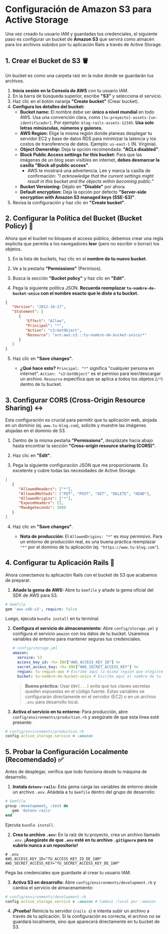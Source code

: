 # Configuración de Amazon S3 para Active Storage

Una vez creado tu usuario IAM y guardadas tus credenciales, el siguiente paso es configurar un bucket de **Amazon S3** que servirá como almacén para los archivos subidos por tu aplicación Rails a través de Active Storage.

## 1. Crear el Bucket de S3 🪣

Un bucket es como una carpeta raíz en la nube donde se guardarán tus archivos.

1. **Inicia sesión en la Consola de AWS** con tu usuario IAM.
2. En la barra de búsqueda superior, escribe **"S3"** y selecciona el servicio.
3. Haz clic en el botón naranja **"Create bucket"** (Crear bucket).
4. **Configura los detalles del bucket:**
   - **Bucket name:** El nombre debe ser **único a nivel mundial** en todo AWS. Usa una convención clara, como `[tu-proyecto]-assets-[un-identificador]`. Por ejemplo: `blog-rails-assets-12345`. **Usa solo letras minúsculas, números y guiones.**
   - **AWS Region:** Elige la misma región donde planeas desplegar tu servidor EC2 y base de datos RDS para minimizar la latencia y los costos de transferencia de datos. Ejemplo: `us-east-1` (N. Virginia).
   - **Object Ownership:** Deja la opción recomendada: **"ACLs disabled"**.
   - **Block Public Access settings for this bucket:** Para que las imágenes de un blog sean visibles en internet, **debes desmarcar la casilla "Block all public access"**.
      - AWS te mostrará una advertencia. Lee y marca la casilla de confirmación: _"I acknowledge that the current settings might result in this bucket and the objects within becoming public."_
   - **Bucket Versioning:** Déjalo en **"Disable"** por ahora.
   - **Default encryption:** Deja la opción por defecto **"Server-side encryption with Amazon S3 managed keys (SSE-S3)"**.
5. Revisa la configuración y haz clic en **"Create bucket"**.

## 2. Configurar la Política del Bucket (Bucket Policy) 📜

Ahora que el bucket no bloquea el acceso público, debemos crear una regla explícita que permita a los navegadores **leer** (pero no escribir o borrar) los objetos.

1. En la lista de buckets, haz clic en el **nombre de tu nuevo bucket**.

2. Ve a la pestaña **"Permissions"** (Permisos).

3. Busca la sección **"Bucket policy"** y haz clic en **"Edit"**.

4. Pega la siguiente política JSON. **Recuerda reemplazar `tu-nombre-de-bucket-unico` con el nombre exacto que le diste a tu bucket.**

```json
{
   "Version": "2012-10-17",
   "Statement": [
      {
         "Effect": "Allow",
         "Principal": "*",
         "Action": "s3:GetObject",
         "Resource": "arn:aws:s3:::tu-nombre-de-bucket-unico/*"
      }
   ]
}
```

5. Haz clic en **"Save changes"**.

   - **¿Qué hace esto?** `Principal: "*"` significa "cualquier persona en internet". `Action: "s3:GetObject"` es el permiso para leer/descargar un archivo. `Resource` especifica que se aplica a todos los objetos (`/*`) dentro de tu bucket.

## 3. Configurar CORS (Cross-Origin Resource Sharing) ↔️

Esta configuración es crucial para permitir que tu aplicación web, alojada en un dominio (ej. `www.tu-blog.com`), solicite y muestre las imágenes alojadas en el dominio de S3.

1. Dentro de la misma pestaña **"Permissions"**, desplázate hacia abajo hasta encontrar la sección **"Cross-origin resource sharing (CORS)"**.

2. Haz clic en **"Edit"**.

3. Pega la siguiente configuración JSON que me proporcionaste. Es excelente y cubre todas las necesidades de Active Storage.

```json
[
   {
      "AllowedHeaders": ["*"],
      "AllowedMethods": ["PUT", "POST", "GET", "DELETE", "HEAD"],
      "AllowedOrigins": ["*"],
      "ExposeHeaders": [],
      "MaxAgeSeconds": 3000
   }
]
```

4. Haz clic en **"Save changes"**.

   - **Nota de producción:** El `AllowedOrigins: "*"` es muy permisivo. Para un entorno de producción real, es una buena práctica reemplazar `"*"` por el dominio de tu aplicación (ej. `"https://www.tu-blog.com"`).

## 4. Configurar tu Aplicación Rails 💎

Ahora conectamos tu aplicación Rails con el bucket de S3 que acabamos de preparar.

1. **Añade la gema de AWS:**
   Abre tu `Gemfile` y añade la gema oficial del SDK de AWS para S3.

```ruby
# Gemfile
gem 'aws-sdk-s3', require: false
```

Luego, ejecuta `bundle install` en tu terminal.

2. **Configura el servicio de almacenamiento:**
   Abre `config/storage.yml` y configura el servicio `amazon` con los datos de tu bucket. Usaremos variables de entorno para mantener seguras tus credenciales.

   ```yaml
   # config/storage.yml
   amazon:
     service: S3
     access_key_id: <%= ENV["AWS_ACCESS_KEY_ID"] %>
     secret_access_key: <%= ENV["AWS_SECRET_ACCESS_KEY"] %>
     region: tu-region-aws # Escribe aquí la misma región que elegiste para el bucket
     bucket: tu-nombre-de-bucket-unico # Escribe aquí el nombre de tu bucket
   ```

   > **Buena práctica:** Usar `ENV[...]` evita que tus claves secretas queden expuestas en el código fuente. Estas variables se configurarán directamente en el servidor (EC2) o en un archivo `.env` para desarrollo local.

3. **Activa el servicio en tu entorno:**
   Para producción, abre `config/environments/production.rb` y asegúrate de que esta línea esté presente:

```ruby
# config/environments/production.rb
config.active_storage.service = :amazon
```

## 5. Probar la Configuración Localmente (Recomendado) ✅

Antes de desplegar, verifica que todo funciona desde tu máquina de desarrollo.

1. **Instala `dotenv-rails`:**
   Esta gema carga las variables de entorno desde un archivo `.env`. Añádela a tu `Gemfile` dentro del grupo de desarrollo:

```ruby
# Gemfile
group :development, :test do
   gem 'dotenv-rails'
end
```

Ejecuta `bundle install`.

2. **Crea tu archivo `.env`:**
   En la raíz de tu proyecto, crea un archivo llamado `.env`. **¡Asegúrate de que `.env` esté en tu archivo `.gitignore` para no subirlo nunca a un repositorio\!**

```
# .env
AWS_ACCESS_KEY_ID="TU_ACCESS_KEY_ID_DE_IAM"
AWS_SECRET_ACCESS_KEY="TU_SECRET_ACCESS_KEY_DE_IAM"
```

Pega las credenciales que guardaste al crear tu usuario IAM.

3. **Activa S3 en desarrollo:**
   Abre `config/environments/development.rb` y cambia el servicio de almacenamiento:

```ruby
# config/environments/development.rb
config.active_storage.service = :amazon # Cambia :local por :amazon
```

4. **¡Prueba\!**
   Reinicia tu servidor (`rails s`) e intenta subir un archivo a través de tu aplicación. Si la configuración es correcta, el archivo no se guardará localmente, sino que aparecerá directamente en tu bucket de S3.